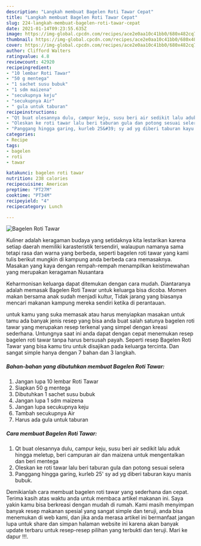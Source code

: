 ```yaml
---
description: "Langkah membuat Bagelen Roti Tawar Cepat"
title: "Langkah membuat Bagelen Roti Tawar Cepat"
slug: 224-langkah-membuat-bagelen-roti-tawar-cepat
date: 2021-01-14T09:23:55.635Z
image: https://img-global.cpcdn.com/recipes/ace2e0aa10c41bb0/680x482cq70/bagelen-roti-tawar-foto-resep-utama.jpg
thumbnail: https://img-global.cpcdn.com/recipes/ace2e0aa10c41bb0/680x482cq70/bagelen-roti-tawar-foto-resep-utama.jpg
cover: https://img-global.cpcdn.com/recipes/ace2e0aa10c41bb0/680x482cq70/bagelen-roti-tawar-foto-resep-utama.jpg
author: Clifford Walters
ratingvalue: 4.8
reviewcount: 42920
recipeingredient:
- "10 lembar Roti Tawar"
- "50 g mentega"
- "1 sachet susu bubuk"
- "1 sdm maizena"
- "secukupnya keju"
- "secukupnya Air"
- " gula untuk taburan"
recipeinstructions:
- "Qt buat olesannya dulu, campur keju, susu beri air sedikit lalu aduk hingga meletup, beri campuran air dan maizena untuk mengentalkan dan beri mentega"
- "Oleskan ke roti tawar lalu beri taburan gula dan potong sesuai selera"
- "Panggang hingga garing, kurleb 25&#39; sy ad yg diberi taburan kayu manis bubuk."
categories:
- Recipe
tags:
- bagelen
- roti
- tawar

katakunci: bagelen roti tawar 
nutrition: 238 calories
recipecuisine: American
preptime: "PT27M"
cooktime: "PT34M"
recipeyield: "4"
recipecategory: Lunch

---
```



![Bagelen Roti Tawar](https://img-global.cpcdn.com/recipes/ace2e0aa10c41bb0/680x482cq70/bagelen-roti-tawar-foto-resep-utama.jpg)

Kuliner adalah keragaman budaya yang setidaknya kita lestarikan karena setiap daerah memiliki karasteristik tersendiri, walaupun namanya sama tetapi rasa dan warna yang berbeda, seperti bagelen roti tawar yang kami tulis berikut mungkin di kampung anda berbeda cara memasaknya. Masakan yang kaya dengan rempah-rempah menampilkan keistimewahan yang merupakan keragaman Nusantara

Keharmonisan keluarga dapat ditemukan dengan cara mudah. Diantaranya adalah memasak Bagelen Roti Tawar untuk keluarga bisa dicoba. Momen makan bersama anak sudah menjadi kultur, Tidak jarang yang biasanya mencari makanan kampung mereka sendiri ketika di perantauan.



untuk kamu yang suka memasak atau harus menyiapkan masakan untuk tamu ada banyak jenis resep yang bisa anda buat salah satunya bagelen roti tawar yang merupakan resep terkenal yang simpel dengan kreasi sederhana. Untungnya saat ini anda dapat dengan cepat menemukan resep bagelen roti tawar tanpa harus bersusah payah.
Seperti resep Bagelen Roti Tawar yang bisa kamu tiru untuk disajikan pada keluarga tercinta. Dan sangat simple hanya dengan 7 bahan dan 3 langkah.


<!--inarticleads1-->

##### Bahan-bahan yang dibutuhkan membuat Bagelen Roti Tawar:

1. Jangan lupa 10 lembar Roti Tawar
1. Siapkan 50 g mentega
1. Dibutuhkan 1 sachet susu bubuk
1. Jangan lupa 1 sdm maizena
1. Jangan lupa secukupnya keju
1. Tambah secukupnya Air
1. Harus ada  gula untuk taburan




<!--inarticleads2-->

##### Cara membuat  Bagelen Roti Tawar:

1. Qt buat olesannya dulu, campur keju, susu beri air sedikit lalu aduk hingga meletup, beri campuran air dan maizena untuk mengentalkan dan beri mentega
1. Oleskan ke roti tawar lalu beri taburan gula dan potong sesuai selera
1. Panggang hingga garing, kurleb 25&#39; sy ad yg diberi taburan kayu manis bubuk.




Demikianlah cara membuat bagelen roti tawar yang sederhana dan cepat. Terima kasih atas waktu anda untuk membaca artikel makanan ini. Saya yakin kamu bisa berkreasi dengan mudah di rumah. Kami masih menyimpan banyak resep makanan spesial yang sangat simple dan teruji, anda bisa menemukan di web kami, dan jika anda merasa artikel ini bermanfaat jangan lupa untuk share dan simpan halaman website ini karena akan banyak update terbaru untuk resep-resep pilihan yang terbukti dan teruji. Mari ke dapur !!!. 
